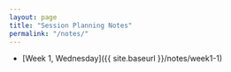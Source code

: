 ```yaml
---
layout: page
title: "Session Planning Notes"
permalink: "/notes/"
---
```


* [Week 1, Wednesday]({{ site.baseurl }}/notes/week1-1)